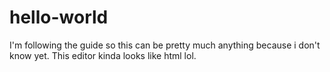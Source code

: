 # hello-world
I'm following the guide so this can be pretty much anything because i don't know yet.
This editor kinda looks like html lol.
